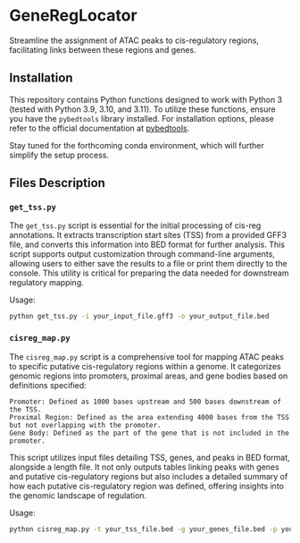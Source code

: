 # GeneRegLocator

Streamline the assignment of ATAC peaks to cis-regulatory regions, facilitating links between these regions and genes.

## Installation

This repository contains Python functions designed to work with Python 3 (tested with Python 3.9, 3.10, and 3.11). To utilize these functions, ensure you have the `pybedtools` library installed. For installation options, please refer to the official documentation at [pybedtools](http://daler.github.io/pybedtools/main.html).

Stay tuned for the forthcoming conda environment, which will further simplify the setup process.

## Files Description

### `get_tss.py`
The `get_tss.py` script is essential for the initial processing of cis-reg annotations. It extracts transcription start sites (TSS) from a provided GFF3 file, and converts this information into BED format for further analysis. This script supports output customization through command-line arguments, allowing users to either save the results to a file or print them directly to the console. This utility is critical for preparing the data needed for downstream regulatory mapping.

Usage:
```bash
python get_tss.py -i your_input_file.gff3 -o your_output_file.bed
```

### `cisreg_map.py`

The `cisreg_map.py` script is a comprehensive tool for mapping ATAC peaks to specific putative cis-regulatory regions within a genome.  It categorizes genomic regions into promoters, proximal areas, and gene bodies based on definitions specified:

    Promoter: Defined as 1000 bases upstream and 500 bases downstream of the TSS.
    Proximal Region: Defined as the area extending 4000 bases from the TSS but not overlapping with the promoter.
    Gene Body: Defined as the part of the gene that is not included in the promoter.

This script utilizes input files detailing TSS, genes, and peaks in BED format, alongside a length file. It not only outputs tables linking peaks with genes and putative cis-regulatory regions but also includes a detailed summary of how each putative cis-regulatory region was defined, offering insights into the genomic landscape of regulation.

Usage:
```bash
python cisreg_map.py -t your_tss_file.bed -g your_genes_file.bed -p your_peaks_file.bed -l your_length_file.txt -o your_output_file.txt
```
